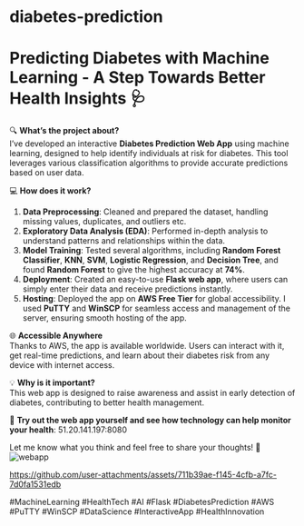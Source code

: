 # diabetes-prediction

# Predicting Diabetes with Machine Learning - A Step Towards Better Health Insights 🩺

🔍 **What’s the project about?**  
I’ve developed an interactive **Diabetes Prediction Web App** using machine learning, designed to help identify individuals at risk for diabetes. This tool leverages various classification algorithms to provide accurate predictions based on user data.

💻 **How does it work?**

1. **Data Preprocessing**: Cleaned and prepared the dataset, handling missing values, duplicates, and outliers etc.
2. **Exploratory Data Analysis (EDA)**: Performed in-depth analysis to understand patterns and relationships within the data.
3. **Model Training**: Tested several algorithms, including **Random Forest Classifier**, **KNN**, **SVM**, **Logistic Regression**, and **Decision Tree**, and found **Random Forest** to give the highest accuracy at **74%**.
4. **Deployment**: Created an easy-to-use **Flask web app**, where users can simply enter their data and receive predictions instantly.
5. **Hosting**: Deployed the app on **AWS Free Tier** for global accessibility. I used **PuTTY** and **WinSCP** for seamless access and management of the server, ensuring smooth hosting of the app.

🌐 **Accessible Anywhere**  
Thanks to AWS, the app is available worldwide. Users can interact with it, get real-time predictions, and learn about their diabetes risk from any device with internet access.

💡 **Why is it important?**  
This web app is designed to raise awareness and assist in early detection of diabetes, contributing to better health management.

🔗 **Try out the web app yourself and see how technology can help monitor your health**: 51.20.141.197:8080

Let me know what you think and feel free to share your thoughts! 💬
![webapp](https://github.com/user-attachments/assets/11f243ed-06f1-418b-8348-3129d4b85a47)



https://github.com/user-attachments/assets/711b39ae-f145-4cfb-a7fc-7d0fa1531edb



#MachineLearning #HealthTech #AI #Flask #DiabetesPrediction #AWS #PuTTY #WinSCP #DataScience #InteractiveApp #HealthInnovation
